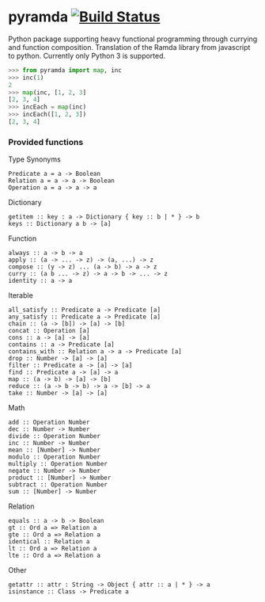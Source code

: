 # pyramda [![Build Status](https://travis-ci.org/jackfirth/pyramda.svg?branch=master)](https://travis-ci.org/jackfirth/pyramda)
Python package supporting heavy functional programming through currying and function composition. Translation of the Ramda library from javascript to python. Currently only Python 3 is supported.

```python
>>> from pyramda import map, inc
>>> inc(1)
2
>>> map(inc, [1, 2, 3]
[2, 3, 4]
>>> incEach = map(inc)
>>> incEach([1, 2, 3])
[2, 3, 4]
```

### Provided functions

Type Synonyms

```
Predicate a = a -> Boolean
Relation a = a -> a -> Boolean
Operation a = a -> a -> a
```

Dictionary

```
getitem :: key : a -> Dictionary { key :: b | * } -> b
keys :: Dictionary a b -> [a]
```

Function

```
always :: a -> b -> a
apply :: (a -> ... -> z) -> (a, ...) -> z
compose :: (y -> z) ... (a -> b) -> a -> z
curry :: (a b ... -> z) -> a -> b -> ... -> z
identity :: a -> a
```

Iterable

```
all_satisfy :: Predicate a -> Predicate [a]
any_satisfy :: Predicate a -> Predicate [a]
chain :: (a -> [b]) -> [a] -> [b]
concat :: Operation [a]
cons :: a -> [a] -> [a]
contains :: a -> Predicate [a]
contains_with :: Relation a -> a -> Predicate [a]
drop :: Number -> [a] -> [a]
filter :: Predicate a -> [a] -> [a]
find :: Predicate a -> [a] -> a
map :: (a -> b) -> [a] -> [b]
reduce :: (a -> b -> b) -> a -> [b] -> a
take :: Number -> [a] -> [a]
```

Math

```
add :: Operation Number
dec :: Number -> Number
divide :: Operation Number
inc :: Number -> Number
mean :: [Number] -> Number
modulo :: Operation Number
multiply :: Operation Number
negate :: Number -> Number
product :: [Number] -> Number
subtract :: Operation Number
sum :: [Number] -> Number
```

Relation

```
equals :: a -> b -> Boolean
gt :: Ord a => Relation a
gte :: Ord a => Relation a
identical :: Relation a
lt :: Ord a => Relation a
lte :: Ord a => Relation a
```

Other

```
getattr :: attr : String -> Object { attr :: a | * } -> a
isinstance :: Class -> Predicate a
```
